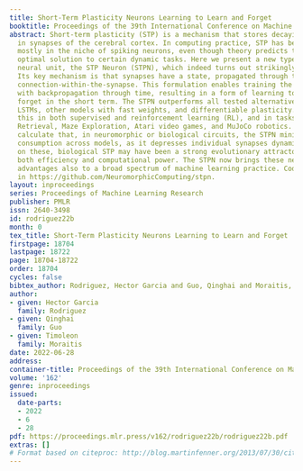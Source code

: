 ```yaml
---
title: Short-Term Plasticity Neurons Learning to Learn and Forget
booktitle: Proceedings of the 39th International Conference on Machine Learning
abstract: Short-term plasticity (STP) is a mechanism that stores decaying memories
  in synapses of the cerebral cortex. In computing practice, STP has been used, but
  mostly in the niche of spiking neurons, even though theory predicts that it is the
  optimal solution to certain dynamic tasks. Here we present a new type of recurrent
  neural unit, the STP Neuron (STPN), which indeed turns out strikingly powerful.
  Its key mechanism is that synapses have a state, propagated through time by a self-recurrent
  connection-within-the-synapse. This formulation enables training the plasticity
  with backpropagation through time, resulting in a form of learning to learn and
  forget in the short term. The STPN outperforms all tested alternatives, i.e. RNNs,
  LSTMs, other models with fast weights, and differentiable plasticity. We confirm
  this in both supervised and reinforcement learning (RL), and in tasks such as Associative
  Retrieval, Maze Exploration, Atari video games, and MuJoCo robotics. Moreover, we
  calculate that, in neuromorphic or biological circuits, the STPN minimizes energy
  consumption across models, as it depresses individual synapses dynamically. Based
  on these, biological STP may have been a strong evolutionary attractor that maximizes
  both efficiency and computational power. The STPN now brings these neuromorphic
  advantages also to a broad spectrum of machine learning practice. Code is available
  in https://github.com/NeuromorphicComputing/stpn.
layout: inproceedings
series: Proceedings of Machine Learning Research
publisher: PMLR
issn: 2640-3498
id: rodriguez22b
month: 0
tex_title: Short-Term Plasticity Neurons Learning to Learn and Forget
firstpage: 18704
lastpage: 18722
page: 18704-18722
order: 18704
cycles: false
bibtex_author: Rodriguez, Hector Garcia and Guo, Qinghai and Moraitis, Timoleon
author:
- given: Hector Garcia
  family: Rodriguez
- given: Qinghai
  family: Guo
- given: Timoleon
  family: Moraitis
date: 2022-06-28
address:
container-title: Proceedings of the 39th International Conference on Machine Learning
volume: '162'
genre: inproceedings
issued:
  date-parts:
  - 2022
  - 6
  - 28
pdf: https://proceedings.mlr.press/v162/rodriguez22b/rodriguez22b.pdf
extras: []
# Format based on citeproc: http://blog.martinfenner.org/2013/07/30/citeproc-yaml-for-bibliographies/
---
```

